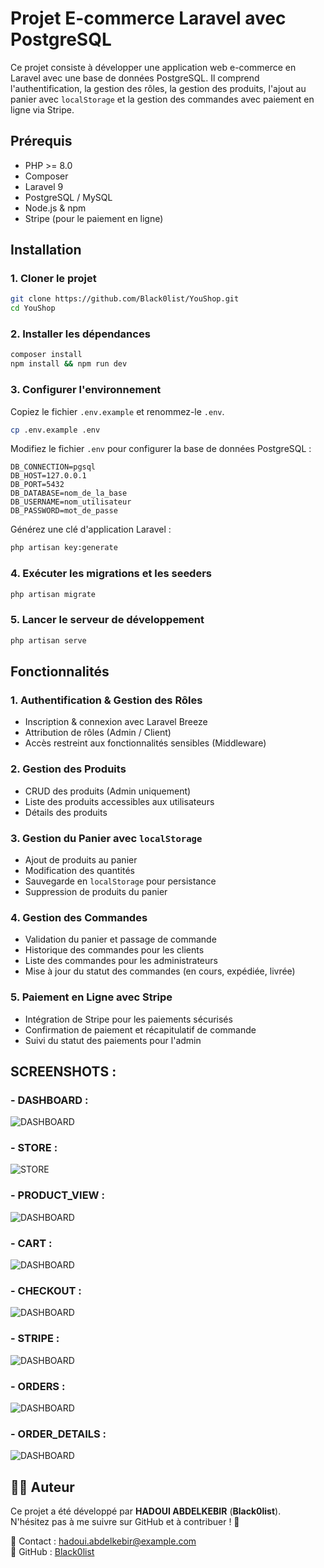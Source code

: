 # Projet E-commerce Laravel avec PostgreSQL

Ce projet consiste à développer une application web e-commerce en Laravel avec une base de données PostgreSQL. Il comprend l'authentification, la gestion des rôles, la gestion des produits, l'ajout au panier avec `localStorage` et la gestion des commandes avec paiement en ligne via Stripe.

## Prérequis

- PHP >= 8.0
- Composer
- Laravel 9
- PostgreSQL / MySQL
- Node.js & npm
- Stripe (pour le paiement en ligne)

## Installation

### 1. Cloner le projet
```bash
git clone https://github.com/Black0list/YouShop.git
cd YouShop
```

### 2. Installer les dépendances
```bash
composer install
npm install && npm run dev
```

### 3. Configurer l'environnement
Copiez le fichier `.env.example` et renommez-le `.env`.
```bash
cp .env.example .env
```

Modifiez le fichier `.env` pour configurer la base de données PostgreSQL :
```env
DB_CONNECTION=pgsql
DB_HOST=127.0.0.1
DB_PORT=5432
DB_DATABASE=nom_de_la_base
DB_USERNAME=nom_utilisateur
DB_PASSWORD=mot_de_passe
```

Générez une clé d'application Laravel :
```bash
php artisan key:generate
```

### 4. Exécuter les migrations et les seeders
```bash
php artisan migrate 
```

### 5. Lancer le serveur de développement
```bash
php artisan serve
```

## Fonctionnalités

### 1. Authentification & Gestion des Rôles
- Inscription & connexion avec Laravel Breeze
- Attribution de rôles (Admin / Client)
- Accès restreint aux fonctionnalités sensibles (Middleware)

### 2. Gestion des Produits
- CRUD des produits (Admin uniquement)
- Liste des produits accessibles aux utilisateurs
- Détails des produits

### 3. Gestion du Panier avec `localStorage`
- Ajout de produits au panier
- Modification des quantités
- Sauvegarde en `localStorage` pour persistance
- Suppression de produits du panier

### 4. Gestion des Commandes
- Validation du panier et passage de commande
- Historique des commandes pour les clients
- Liste des commandes pour les administrateurs
- Mise à jour du statut des commandes (en cours, expédiée, livrée)

### 5. Paiement en Ligne avec Stripe
- Intégration de Stripe pour les paiements sécurisés
- Confirmation de paiement et récapitulatif de commande
- Suivi du statut des paiements pour l'admin


## SCREENSHOTS :
### - DASHBOARD :
![DASHBOARD](https://raw.githubusercontent.com/Black0list/YouShop/main/images/dashboard.png)

### - STORE :
![STORE](https://raw.githubusercontent.com/Black0list/YouShop/main/images/store.png)

### - PRODUCT_VIEW :
![DASHBOARD](https://raw.githubusercontent.com/Black0list/YouShop/main/images/product_view.png)

### - CART :
![DASHBOARD](https://raw.githubusercontent.com/Black0list/YouShop/main/images/cart.png)

### - CHECKOUT :
![DASHBOARD](https://raw.githubusercontent.com/Black0list/YouShop/main/images/ordering.png)

### - STRIPE :
![DASHBOARD](https://raw.githubusercontent.com/Black0list/YouShop/main/images/stripe.png)

### - ORDERS :
![DASHBOARD](https://raw.githubusercontent.com/Black0list/YouShop/main/images/orders.png)

### - ORDER_DETAILS :
![DASHBOARD](https://raw.githubusercontent.com/Black0list/YouShop/main/images/ordered_products.png)

## 👨‍💻 Auteur

Ce projet a été développé par **HADOUI ABDELKEBIR** (**Black0list**).  
N'hésitez pas à me suivre sur GitHub et à contribuer ! 🚀

📧 Contact : hadoui.abdelkebir@example.com  
🔗 GitHub : [Black0list](https://github.com/Black0list)  

